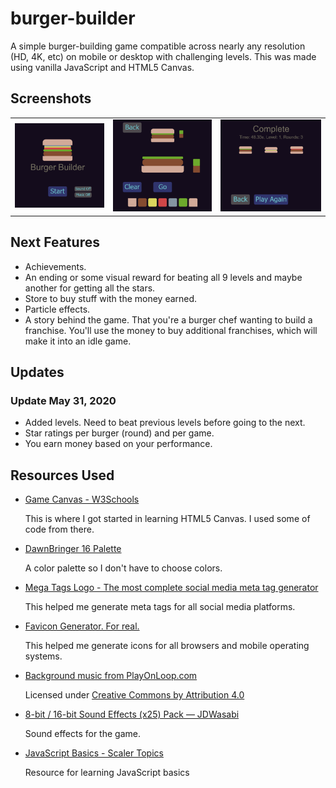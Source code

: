 # burger-builder
A simple burger-building game compatible across nearly any resolution (HD, 4K, etc) on mobile or desktop with challenging levels. This was made using vanilla JavaScript and HTML5 Canvas.

## Screenshots

<table><tbody>
  <tr>
    <td><img src="https://github.com/lewdev/burger-builder/raw/master/src/images/burger-builder-start-screen.png"></td>
    <td><img src="https://github.com/lewdev/burger-builder/raw/master/src/images/burger-builder-game-screen.png"></td>
    <td><img src="https://github.com/lewdev/burger-builder/raw/master/src/images/burger-builder-end-screen.png"></td>
  </tr>
</tbody></table>

## Next Features
* Achievements.
* An ending or some visual reward for beating all 9 levels and maybe another for getting all the stars.
* Store to buy stuff with the money earned.
* Particle effects.
* A story behind the game. That you're a burger chef wanting to build a franchise. You'll use the money to buy additional franchises, which will make it into an idle game.

## Updates

### Update May 31, 2020
* Added levels. Need to beat previous levels before going to the next.
* Star ratings per burger (round) and per game.
* You earn money based on your performance.

## Resources Used
* [Game Canvas - W3Schools](https://www.w3schools.com/graphics/game_canvas.asp)

    This is where I got started in learning HTML5 Canvas. I used some of code from there.

* [DawnBringer 16 Palette](https://lospec.com/palette-list/dawnbringer-16)

    A color palette so I don't have to choose colors.

* [Mega Tags Logo - The most complete social media meta tag generator](https://megatags.co)

    This helped me generate meta tags for all social media platforms.

* [Favicon Generator. For real.](https://realfavicongenerator.net)

    This helped me generate icons for all browsers and mobile operating systems.

* [Background music from PlayOnLoop.com](https://www.playonloop.com/)

    Licensed under [Creative Commons by Attribution 4.0](https://creativecommons.org/licenses/by/4.0/)

* [8-bit / 16-bit Sound Effects (x25) Pack — JDWasabi](https://jdwasabi.itch.io/8-bit-16-bit-sound-effects-pack)

    Sound effects for the game.
    
* [JavaScript Basics - Scaler Topics](https://www.scaler.com/topics/javascript/)

    Resource for learning JavaScript basics
